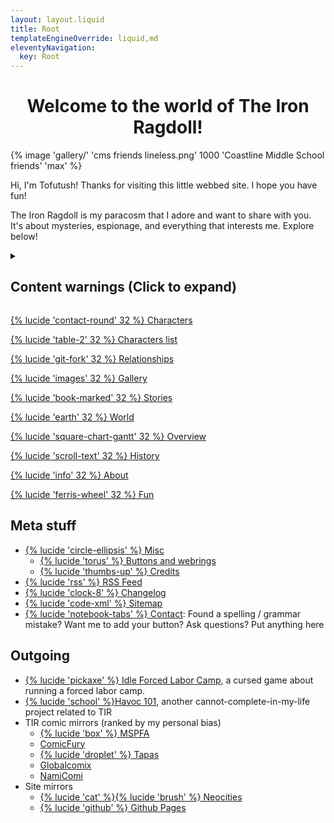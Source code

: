 ```yaml
---
layout: layout.liquid
title: Root
templateEngineOverride: liquid,md
eleventyNavigation:
  key: Root
---
```

<link rel="stylesheet" href="/css/home.css"/>
<h1 style="text-align: center;">Welcome to the world of The Iron Ragdoll!</h1>
{% image 'gallery/' 'cms friends lineless.png' 1000 'Coastline Middle School friends' 'max' %}

Hi, I'm Tofutush! Thanks for visiting this little webbed site. I hope you have fun!

The Iron Ragdoll is my paracosm that I adore and want to share with you. It's about mysteries, espionage, and everything that interests me. Explore below!

<details>
  <summary><h2>Content warnings (Click to expand)</h2></summary>
  <p>This site and its contents feature strong language, cartoon violence, and occasional mature themes. Viewer discretion is advised.</p>
  <p>It should be obvious that I do not agree with everything presented on this site, such as the opinions and actions of the characters. Even a lot of the out-of-character content is written with an exaggerated joking tone. Don't treat it so seriously.</p>
  <p>Also: This site uses Javascript for theme switching, section expanding, gallery popups, and filtering! It should be fine to view most other things with JS disabled.</p>
</details>
<div class="grid">
  <a class="big" href="/characters/">
    <div class="card" style="background-image: url('{{ "/img/gallery/sparky pop.png" | htmlBaseUrl }}');"><p>{% lucide 'contact-round' 32 %} Characters</p></div>
  </a>
  <a href="/characters/list/">
    <div class="card"><p>{% lucide 'table-2' 32 %} Characters list</p></div>
  </a>
  <a href="/characters/relationships/">
    <div class="card"><p>{% lucide 'git-fork' 32 %} Relationships</p></div>
  </a>
  <a href="/gallery/">
    <div class="card"><p>{% lucide 'images' 32 %} Gallery</p></div>
  </a>
  <a href="/stories/">
    <div class="card" style="background-image: url('{{ "/img/gallery/pumpkin pop.png" | htmlBaseUrl }}');"><p>{% lucide 'book-marked' 32 %} Stories</p></div>
  </a>
  <a class="big" href="/world/">
    <div class="card"><p>{% lucide 'earth' 32 %} World</p></div>
  </a>
  <a href="/world/overview/">
    <div class="card"><p>{% lucide 'square-chart-gantt' 32 %} Overview</p></div>
  </a>
  <a href="/world/history/">
    <div class="card"><p>{% lucide 'scroll-text' 32 %} History</p></div>
  </a>
  <a href="/about/">
    <div class="card"><p>{% lucide 'info' 32 %} About</p></div>
  </a>
  <a href="/fun/">
    <div class="card"><p>{% lucide 'ferris-wheel' 32 %} Fun</p></div>
  </a>
</div>

## Meta stuff

- [{% lucide 'circle-ellipsis' %} Misc](/misc/)
  - [{% lucide 'torus' %} Buttons and webrings](/misc/links/)
  - [{% lucide 'thumbs-up' %} Credits](/misc/credits/)
- [{% lucide 'rss' %} RSS Feed](/feed.xml/)
- [{% lucide 'clock-8' %} Changelog](/changelog/)
- [{% lucide 'code-xml' %} Sitemap](/sitemap/)
- [{% lucide 'notebook-tabs' %} Contact](/contact/): Found a spelling / grammar mistake? Want me to add your button? Ask questions? Put anything here

## Outgoing

- [{% lucide 'pickaxe' %} Idle Forced Labor Camp](https://tofutush.github.io/idlegame), a cursed game about running a forced labor camp.
- [{% lucide 'school' %}Havoc 101](https://tofutush.github.io/havoc101), another cannot-complete-in-my-life project related to TIR
- TIR comic mirrors (ranked by my personal bias)
  - [{% lucide 'box' %} MSPFA](https://mspfa.com/?s=50350&p=1)
  - [ComicFury](https://the-iron-ragdoll.thecomicseries.com)
  - [{% lucide 'droplet' %} Tapas](https://tapas.io/series/The-Iron-Ragdoll)
  - [Globalcomix](https://globalcomix.com/c/the-iron-ragdoll)
  - [NamiComi](https://namicomi.com/en/title/EGyt8a6z/the-iron-ragdoll/chapters?lang=en)
- Site mirrors
  - [{% lucide 'cat' %}{% lucide 'brush' %} Neocities](https://neocities.org/site/tofutush)
  - [{% lucide 'github' %} Github Pages](https://tofutush.github.io/The-Iron-Ragdoll)

